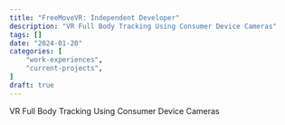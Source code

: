 ```yaml
---
title: "FreeMoveVR: Independent Developer"
description: "VR Full Body Tracking Using Consumer Device Cameras"
tags: []
date: "2024-01-20"
categories: [
    "work-experiences",
    "current-projects",
]
draft: true
---
```


VR Full Body Tracking Using Consumer Device Cameras
